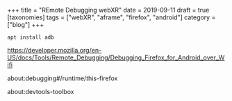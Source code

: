 +++
title = "REmote Debugging webXR"
date = 2019-09-11
draft = true
[taxonomies]
tags = ["webXR", "aframe", "firefox", "android"]
category = ["blog"]
+++

`apt install adb`


https://developer.mozilla.org/en-US/docs/Tools/Remote_Debugging/Debugging_Firefox_for_Android_over_Wifi


about:debugging#/runtime/this-firefox

about:devtools-toolbox
